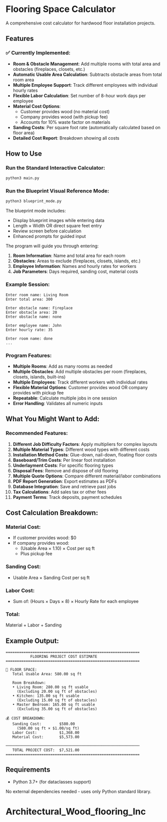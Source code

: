 # Flooring Space Calculator

A comprehensive cost calculator for hardwood floor installation projects.

## Features

### ✅ Currently Implemented:
- **Room & Obstacle Management**: Add multiple rooms with total area and obstacles (fireplaces, closets, etc.)
- **Automatic Usable Area Calculation**: Subtracts obstacle areas from total room area
- **Multiple Employee Support**: Track different employees with individual hourly rates
- **Flexible Labor Calculation**: Set number of 8-hour work days per employee
- **Material Cost Options**:
  - Customer provides wood (no material cost)
  - Company provides wood (with pickup fee)
  - Accounts for 10% waste factor on materials
- **Sanding Costs**: Per square foot rate (automatically calculated based on floor area)
- **Detailed Cost Report**: Breakdown showing all costs

## How to Use

### Run the Standard Interactive Calculator:
```bash
python3 main.py
```

### Run the Blueprint Visual Reference Mode:
```bash
python3 blueprint_mode.py
```

The blueprint mode includes:
- Display blueprint images while entering data
- Length × Width OR direct square feet entry
- Review screen before calculation
- Enhanced prompts for guided input

The program will guide you through entering:
1. **Room Information**: Name and total area for each room
2. **Obstacles**: Areas to exclude (fireplaces, closets, islands, etc.)
3. **Employee Information**: Names and hourly rates for workers
4. **Job Parameters**: Days required, sanding cost, material costs

### Example Session:
```
Enter room name: Living Room
Enter total area: 300

Enter obstacle name: Fireplace
Enter obstacle area: 20
Enter obstacle name: none

Enter employee name: John
Enter hourly rate: 35

Enter room name: done
...
```

### Program Features:
- **Multiple Rooms**: Add as many rooms as needed
- **Multiple Obstacles**: Add multiple obstacles per room (fireplaces, closets, islands, built-ins)
- **Multiple Employees**: Track different workers with individual rates
- **Flexible Material Options**: Customer provides wood OR company provides with pickup fee
- **Repeatable**: Calculate multiple jobs in one session
- **Error Handling**: Validates all numeric inputs

## What You Might Want to Add:

### Recommended Features:
1. **Different Job Difficulty Factors**: Apply multipliers for complex layouts
2. **Multiple Material Types**: Different wood types with different costs
3. **Installation Method Costs**: Glue-down, nail-down, floating floor costs
4. **Baseboard/Trim Costs**: Per linear foot installation
5. **Underlayment Costs**: For specific flooring types
6. **Disposal Fees**: Remove and dispose of old flooring
7. **Multiple Quote Options**: Compare different material/labor combinations
8. **PDF Report Generation**: Export estimates as PDFs
9. **Database Integration**: Save and retrieve past jobs
10. **Tax Calculations**: Add sales tax or other fees
11. **Payment Terms**: Track deposits, payment schedules

## Cost Calculation Breakdown:

### Material Cost:
- If customer provides wood: $0
- If company provides wood:
  - (Usable Area × 1.10) × Cost per sq ft
  - Plus pickup fee

### Sanding Cost:
- Usable Area × Sanding Cost per sq ft

### Labor Cost:
- Sum of: (Hours × Days × 8) × Hourly Rate for each employee

### Total:
Material + Labor + Sanding

## Example Output:

```
============================================================
           FLOORING PROJECT COST ESTIMATE
============================================================

📐 FLOOR SPACE:
   Total Usable Area: 580.00 sq ft

   Room Breakdown:
   • Living Room: 280.00 sq ft usable
     (Excluding 20.00 sq ft of obstacles)
   • Kitchen: 135.00 sq ft usable
     (Excluding 15.00 sq ft of obstacles)
   • Master Bedroom: 165.00 sq ft usable
     (Excluding 35.00 sq ft of obstacles)

💰 COST BREAKDOWN:
   Sanding Cost:        $580.00
     (580.00 sq ft × $1.00/sq ft)
   Labor Cost:          $1,368.00
   Material Cost:       $5,573.00

────────────────────────────────────────────────────────────
   TOTAL PROJECT COST:  $7,521.00
============================================================
```

## Requirements

- Python 3.7+ (for dataclasses support)

No external dependencies needed - uses only Python standard library.

# Architectural_Wood_flooring_Inc
